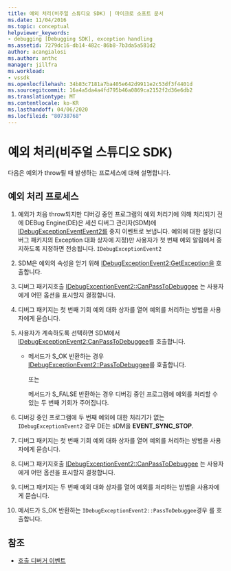 ```yaml
---
title: 예외 처리(비주얼 스튜디오 SDK) | 마이크로 소프트 문서
ms.date: 11/04/2016
ms.topic: conceptual
helpviewer_keywords:
- debugging [Debugging SDK], exception handling
ms.assetid: 7279dc16-db14-482c-86b8-7b3da5a581d2
author: acangialosi
ms.author: anthc
manager: jillfra
ms.workload:
- vssdk
ms.openlocfilehash: 34b83c7181a7ba405e642d9911e2c53df3f4401d
ms.sourcegitcommit: 16a4a5da4a4fd795b46a0869ca2152f2d36e6db2
ms.translationtype: MT
ms.contentlocale: ko-KR
ms.lasthandoff: 04/06/2020
ms.locfileid: "80738768"
---
```

# <a name="exception-handling-visual-studio-sdk"></a>예외 처리(비주얼 스튜디오 SDK)
다음은 예외가 throw될 때 발생하는 프로세스에 대해 설명합니다.

## <a name="exception-handling-process"></a>예외 처리 프로세스

1. 예외가 처음 throw되지만 디버깅 중인 프로그램의 예외 처리기에 의해 처리되기 전에 DEBug Engine(DE)은 세션 디버그 관리자(SDM)에 [IDebugExceptionEventEvent2를](../../extensibility/debugger/reference/idebugexceptionevent2.md) 중지 이벤트로 보냅니다. 예외에 대한 설정(디버그 패키지의 Exception 대화 상자에 지정)만 사용자가 첫 번째 예외 알림에서 중지하도록 지정하면 전송됩니다. `IDebugExceptionEvent2`

2. SDM은 예외의 속성을 얻기 위해 [IDebugExceptionEvent2:GetException을](../../extensibility/debugger/reference/idebugexceptionevent2-getexception.md) 호출합니다.

3. 디버그 패키지호출 [IDebugExceptionEvent2::CanPassToDebuggee](../../extensibility/debugger/reference/idebugexceptionevent2-canpasstodebuggee.md) 는 사용자에게 어떤 옵션을 표시할지 결정합니다.

4. 디버그 패키지는 첫 번째 기회 예외 대화 상자를 열어 예외를 처리하는 방법을 사용자에게 묻습니다.

5. 사용자가 계속하도록 선택하면 SDM에서 [IDebugExceptionEvent2:CanPassToDebuggee](../../extensibility/debugger/reference/idebugexceptionevent2-canpasstodebuggee.md)를 호출합니다.

    - 메서드가 S_OK 반환하는 경우 [IDebugExceptionEvent2::PassToDebuggee](../../extensibility/debugger/reference/idebugexceptionevent2-passtodebuggee.md)를 호출합니다.

         또는

         메서드가 S_FALSE 반환하는 경우 디버깅 중인 프로그램에 예외를 처리할 수 있는 두 번째 기회가 주어집니다.

6. 디버깅 중인 프로그램에 두 번째 예외에 대한 처리기가 없는 `IDebugExceptionEvent2` 경우 DE는 sDM을 **EVENT_SYNC_STOP**.

7. 디버그 패키지는 첫 번째 기회 예외 대화 상자를 열어 예외를 처리하는 방법을 사용자에게 묻습니다.

8. 디버그 패키지호출 [IDebugExceptionEvent2::CanPassToDebuggee](../../extensibility/debugger/reference/idebugexceptionevent2-canpasstodebuggee.md) 는 사용자에게 어떤 옵션을 표시할지 결정합니다.

9. 디버그 패키지는 두 번째 예외 대화 상자를 열어 예외를 처리하는 방법을 사용자에게 묻습니다.

10. 메서드가 S_OK 반환하는 `IDebugExceptionEvent2::PassToDebuggee`경우 를 호출합니다.

## <a name="see-also"></a>참조
- [호출 디버거 이벤트](../../extensibility/debugger/calling-debugger-events.md)
